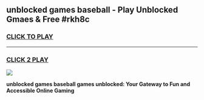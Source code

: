 
## unblocked games baseball - Play Unblocked Gmaes & Free #rkh8c
<h3>
<a href="https://news.freeplayer.one?title=unblocked_games_baseball&ref=26F">CLICK TO PLAY</a></h3>
<hr>

<h3>
<a href="https://news.freeplayer.one?title=unblocked_games_baseball&ref=26F">CLICK 2 PLAY</a>
  
</h3>

<a href="https://news.freeplayer.one?title=unblocked_games_baseball&ref=26F/"><img src="https://clearcache.store/games.png"></a>


**unblocked games baseball games unblocked: Your Gateway to Fun and Accessible Online Gaming**
